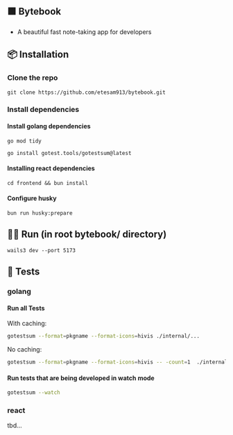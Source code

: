 ## 🟩 Bytebook

- A beautiful fast note-taking app for developers

## 📦 Installation

### Clone the repo

```
git clone https://github.com/etesam913/bytebook.git
```

### Install dependencies

#### Install golang dependencies

```
go mod tidy
```

```
go install gotest.tools/gotestsum@latest
```

#### Installing react dependencies

```
cd frontend && bun install
```

#### Configure husky

```
bun run husky:prepare
```

## 🏃‍➡️ Run (in root bytebook/ directory)

```
wails3 dev --port 5173
```

## 🧪 Tests

### golang

#### Run all Tests

With caching:

```bash
gotestsum --format=pkgname --format-icons=hivis ./internal/...
```

No caching:

```bash
gotestsum --format=pkgname --format-icons=hivis -- -count=1  ./internal/...
```

#### Run tests that are being developed in watch mode

```bash
gotestsum --watch
```

### react

tbd...
